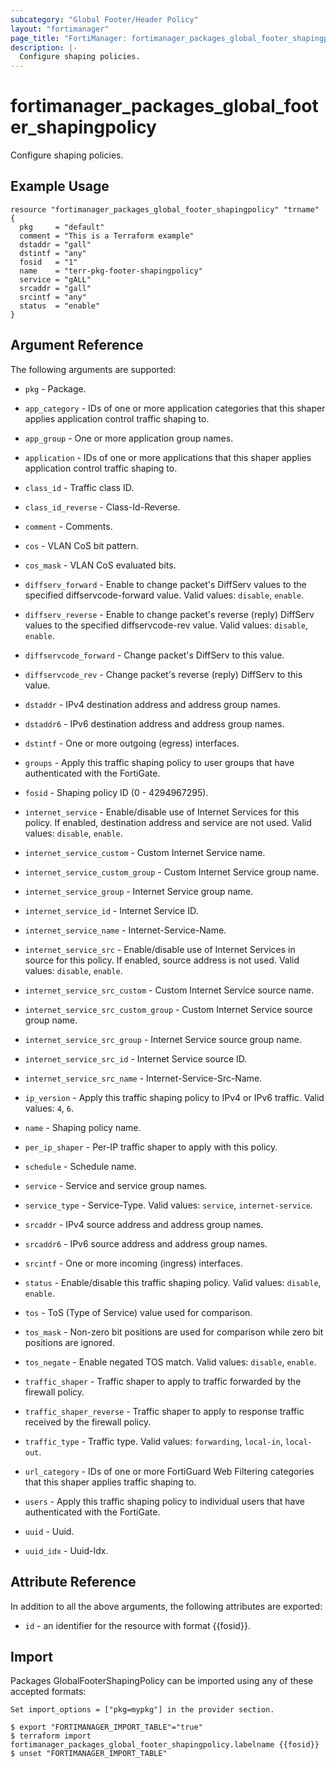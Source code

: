 ```yaml
---
subcategory: "Global Footer/Header Policy"
layout: "fortimanager"
page_title: "FortiManager: fortimanager_packages_global_footer_shapingpolicy"
description: |-
  Configure shaping policies.
---
```


# fortimanager_packages_global_footer_shapingpolicy
Configure shaping policies.

## Example Usage

```hcl
resource "fortimanager_packages_global_footer_shapingpolicy" "trname" {
  pkg     = "default"
  comment = "This is a Terraform example"
  dstaddr = "gall"
  dstintf = "any"
  fosid   = "1"
  name    = "terr-pkg-footer-shapingpolicy"
  service = "gALL"
  srcaddr = "gall"
  srcintf = "any"
  status  = "enable"
}
```

## Argument Reference


The following arguments are supported:

* `pkg` - Package.

* `app_category` - IDs of one or more application categories that this shaper applies application control traffic shaping to.
* `app_group` - One or more application group names.
* `application` - IDs of one or more applications that this shaper applies application control traffic shaping to.
* `class_id` - Traffic class ID.
* `class_id_reverse` - Class-Id-Reverse.
* `comment` - Comments.
* `cos` - VLAN CoS bit pattern.
* `cos_mask` - VLAN CoS evaluated bits.
* `diffserv_forward` - Enable to change packet's DiffServ values to the specified diffservcode-forward value. Valid values: `disable`, `enable`.

* `diffserv_reverse` - Enable to change packet's reverse (reply) DiffServ values to the specified diffservcode-rev value. Valid values: `disable`, `enable`.

* `diffservcode_forward` - Change packet's DiffServ to this value.
* `diffservcode_rev` - Change packet's reverse (reply) DiffServ to this value.
* `dstaddr` - IPv4 destination address and address group names.
* `dstaddr6` - IPv6 destination address and address group names.
* `dstintf` - One or more outgoing (egress) interfaces.
* `groups` - Apply this traffic shaping policy to user groups that have authenticated with the FortiGate.
* `fosid` - Shaping policy ID (0 - 4294967295).
* `internet_service` - Enable/disable use of Internet Services for this policy. If enabled, destination address and service are not used. Valid values: `disable`, `enable`.

* `internet_service_custom` - Custom Internet Service name.
* `internet_service_custom_group` - Custom Internet Service group name.
* `internet_service_group` - Internet Service group name.
* `internet_service_id` - Internet Service ID.
* `internet_service_name` - Internet-Service-Name.
* `internet_service_src` - Enable/disable use of Internet Services in source for this policy. If enabled, source address is not used. Valid values: `disable`, `enable`.

* `internet_service_src_custom` - Custom Internet Service source name.
* `internet_service_src_custom_group` - Custom Internet Service source group name.
* `internet_service_src_group` - Internet Service source group name.
* `internet_service_src_id` - Internet Service source ID.
* `internet_service_src_name` - Internet-Service-Src-Name.
* `ip_version` - Apply this traffic shaping policy to IPv4 or IPv6 traffic. Valid values: `4`, `6`.

* `name` - Shaping policy name.
* `per_ip_shaper` - Per-IP traffic shaper to apply with this policy.
* `schedule` - Schedule name.
* `service` - Service and service group names.
* `service_type` - Service-Type. Valid values: `service`, `internet-service`.

* `srcaddr` - IPv4 source address and address group names.
* `srcaddr6` - IPv6 source address and address group names.
* `srcintf` - One or more incoming (ingress) interfaces.
* `status` - Enable/disable this traffic shaping policy. Valid values: `disable`, `enable`.

* `tos` - ToS (Type of Service) value used for comparison.
* `tos_mask` - Non-zero bit positions are used for comparison while zero bit positions are ignored.
* `tos_negate` - Enable negated TOS match. Valid values: `disable`, `enable`.

* `traffic_shaper` - Traffic shaper to apply to traffic forwarded by the firewall policy.
* `traffic_shaper_reverse` - Traffic shaper to apply to response traffic received by the firewall policy.
* `traffic_type` - Traffic type. Valid values: `forwarding`, `local-in`, `local-out`.

* `url_category` - IDs of one or more FortiGuard Web Filtering categories that this shaper applies traffic shaping to.
* `users` - Apply this traffic shaping policy to individual users that have authenticated with the FortiGate.
* `uuid` - Uuid.
* `uuid_idx` - Uuid-Idx.


## Attribute Reference

In addition to all the above arguments, the following attributes are exported:
* `id` - an identifier for the resource with format {{fosid}}.

## Import

Packages GlobalFooterShapingPolicy can be imported using any of these accepted formats:
```
Set import_options = ["pkg=mypkg"] in the provider section.

$ export "FORTIMANAGER_IMPORT_TABLE"="true"
$ terraform import fortimanager_packages_global_footer_shapingpolicy.labelname {{fosid}}
$ unset "FORTIMANAGER_IMPORT_TABLE"
```

